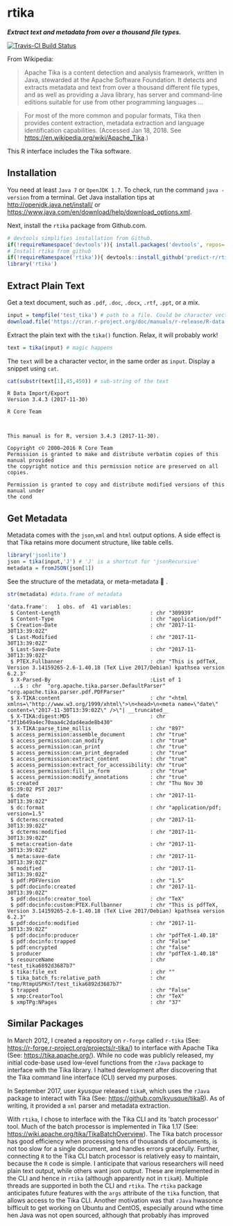 
rtika
=====

***Extract text and metadata from over a thousand file types.***

[![Travis-CI Build Status](https://travis-ci.org/predict-r/rtika.svg?branch=master)](https://travis-ci.org/predict-r/rtika)

From Wikipedia:

> Apache Tika is a content detection and analysis framework, written in Java, stewarded at the Apache Software Foundation. It detects and extracts metadata and text from over a thousand different file types, and as well as providing a Java library, has server and command-line editions suitable for use from other programming languages ...

> For most of the more common and popular formats, Tika then provides content extraction, metadata extraction and language identification capabilities. (Accessed Jan 18, 2018. See <https://en.wikipedia.org/wiki/Apache_Tika>.)

This R interface includes the Tika software.

Installation
------------

You need at least `Java 7` or `OpenJDK 1.7`. To check, run the command `java -version` from a terminal. Get Java installation tips at <http://openjdk.java.net/install/> or <https://www.java.com/en/download/help/download_options.xml>.

Next, install the `rtika` package from Github.com.

``` r
# devtools simplifies installation from Github.
if(!requireNamespace('devtools')){ install.packages('devtools', repos='https://cloud.r-project.org') }
# Install rtika from github
if(!requireNamespace('rtika')){ devtools::install_github('predict-r/rtika') } 
library('rtika')
```

Extract Plain Text
------------------

Get a text document, such as `.pdf`, `.doc`, `.docx`, `.rtf`, `.ppt`, or a mix.

``` r
input = tempfile('test_tika') # path to a file. Could be character vector of many files.
download.file('https://cran.r-project.org/doc/manuals/r-release/R-data.pdf',input)
```

Extract the plain text with the `tika()` function. Relax, it will probably work!

``` r
text = tika(input) # magic happens
```

The `text` will be a character vector, in the same order as `input`. Display a snippet using `cat`.

``` r
cat(substr(text[1],45,450)) # sub-string of the text
```


    R Data Import/Export
    Version 3.4.3 (2017-11-30)

    R Core Team



    This manual is for R, version 3.4.3 (2017-11-30).

    Copyright c© 2000–2016 R Core Team
    Permission is granted to make and distribute verbatim copies of this manual provided
    the copyright notice and this permission notice are preserved on all copies.

    Permission is granted to copy and distribute modified versions of this manual under
    the cond

Get Metadata
------------

Metadata comes with the `json`,`xml` and `html` output options. A side effect is that Tika retains more document structure, like table cells.

``` r
library('jsonlite')
json = tika(input,'J') # 'J' is a shortcut for 'jsonRecursive'
metadata = fromJSON(json[1])
```

See the structure of the metadata, or meta-metadata 🤯 .

``` r
str(metadata) #data.frame of metadata
```

    'data.frame':   1 obs. of  41 variables:
     $ Content-Length                             : chr "309939"
     $ Content-Type                               : chr "application/pdf"
     $ Creation-Date                              : chr "2017-11-30T13:39:02Z"
     $ Last-Modified                              : chr "2017-11-30T13:39:02Z"
     $ Last-Save-Date                             : chr "2017-11-30T13:39:02Z"
     $ PTEX.Fullbanner                            : chr "This is pdfTeX, Version 3.14159265-2.6-1.40.18 (TeX Live 2017/Debian) kpathsea version 6.2.3"
     $ X-Parsed-By                                :List of 1
      ..$ : chr  "org.apache.tika.parser.DefaultParser" "org.apache.tika.parser.pdf.PDFParser"
     $ X-TIKA:content                             : chr "<html xmlns=\"http://www.w3.org/1999/xhtml\">\n<head>\n<meta name=\"date\" content=\"2017-11-30T13:39:02Z\" />\"| __truncated__
     $ X-TIKA:digest:MD5                          : chr "3f1b649a4ec70aaa4c2dad4eade8b430"
     $ X-TIKA:parse_time_millis                   : chr "897"
     $ access_permission:assemble_document        : chr "true"
     $ access_permission:can_modify               : chr "true"
     $ access_permission:can_print                : chr "true"
     $ access_permission:can_print_degraded       : chr "true"
     $ access_permission:extract_content          : chr "true"
     $ access_permission:extract_for_accessibility: chr "true"
     $ access_permission:fill_in_form             : chr "true"
     $ access_permission:modify_annotations       : chr "true"
     $ created                                    : chr "Thu Nov 30 05:39:02 PST 2017"
     $ date                                       : chr "2017-11-30T13:39:02Z"
     $ dc:format                                  : chr "application/pdf; version=1.5"
     $ dcterms:created                            : chr "2017-11-30T13:39:02Z"
     $ dcterms:modified                           : chr "2017-11-30T13:39:02Z"
     $ meta:creation-date                         : chr "2017-11-30T13:39:02Z"
     $ meta:save-date                             : chr "2017-11-30T13:39:02Z"
     $ modified                                   : chr "2017-11-30T13:39:02Z"
     $ pdf:PDFVersion                             : chr "1.5"
     $ pdf:docinfo:created                        : chr "2017-11-30T13:39:02Z"
     $ pdf:docinfo:creator_tool                   : chr "TeX"
     $ pdf:docinfo:custom:PTEX.Fullbanner         : chr "This is pdfTeX, Version 3.14159265-2.6-1.40.18 (TeX Live 2017/Debian) kpathsea version 6.2.3"
     $ pdf:docinfo:modified                       : chr "2017-11-30T13:39:02Z"
     $ pdf:docinfo:producer                       : chr "pdfTeX-1.40.18"
     $ pdf:docinfo:trapped                        : chr "False"
     $ pdf:encrypted                              : chr "false"
     $ producer                                   : chr "pdfTeX-1.40.18"
     $ resourceName                               : chr "test_tika6892d3687b7"
     $ tika:file_ext                              : chr ""
     $ tika_batch_fs:relative_path                : chr "tmp/RtmpUSPKnT/test_tika6892d3687b7"
     $ trapped                                    : chr "False"
     $ xmp:CreatorTool                            : chr "TeX"
     $ xmpTPg:NPages                              : chr "37"

Similar Packages
----------------

In March 2012, I created a repository on `r-forge` called `r-tika` (See: <https://r-forge.r-project.org/projects/r-tika/>) to interface with Apache Tika (See: <https://tika.apache.org/>). While no code was publicly released, my initial code-base used low-level functions from the `rJava` package to interface with the Tika library. I halted development after discovering that the Tika command line interface (CLI) served my purposes.

In September 2017, user *kyusque* released `tikaR`, which uses the `rJava` package to interact with Tika (See: <https://github.com/kyusque/tikaR>). As of writing, it provided a `xml` parser and metadata extraction.

With `rtika`, I chose to interface with the Tika CLI and its 'batch processor' tool. Much of the batch processor is implemented in Tika 1.17 (See: <https://wiki.apache.org/tika/TikaBatchOverview>). The Tika batch processor has good efficiency when processing tens of thousands of documents, is not too slow for a single document, and handles errors gracefully. Further, connecting `R` to the Tika CLI batch processor is relatively easy to maintain, because the `R` code is simple. I anticipate that various researchers will need plain text output, while others want json output. These are implemented in the CLI and hence in `rtika` (although apparently not in `tikaR`). Multiple threads are supported in both the CLI and `rtika`. The `rtika` package anticipates future features with the `args` attribute of the `tika` function, that allows access to the Tika CLI. Another motivation was that `rJava` hwasonce bifficult to get working on Ubuntu and CentOS, especially around wthe time hen Java was not open sourced, although that probably ihas improved
